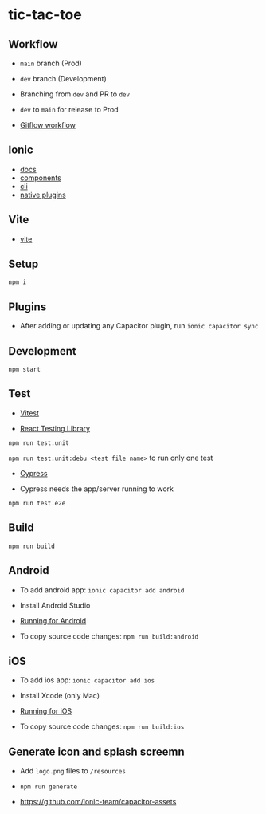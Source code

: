 # tic-tac-toe

## Workflow

- `main` branch (Prod)

- `dev` branch (Development)

- Branching from `dev` and PR to `dev`

- `dev` to `main` for release to Prod

- [Gitflow workflow](https://www.atlassian.com/git/tutorials/comparing-workflows/gitflow-workflow)

## Ionic

- [docs](https://ionicframework.com/docs)
- [components](https://ionicframework.com/docs/components)
- [cli](https://ionicframework.com/docs/cli)
- [native plugins](https://ionicframework.com/docs/native)

## Vite

- [vite](https://vitejs.dev/guide/)

## Setup

`npm i`

## Plugins

- After adding or updating any Capacitor plugin, run `ionic capacitor sync`

## Development

`npm start`

## Test

- [Vitest](https://vitest.dev/guide/#overview)

- [React Testing Library](https://testing-library.com/docs/react-testing-library/intro/)

`npm run test.unit`

`npm run test.unit:debu <test file name>` to run only one test

- [Cypress](https://docs.cypress.io/guides/overview/why-cypress)

- Cypress needs the app/server running to work

`npm run test.e2e`

## Build

`npm run build`

## Android

- To add android app: `ionic capacitor add android`

- Install Android Studio

- [Running for Android](https://capacitorjs.com/docs/android)

- To copy source code changes: `npm run build:android`

## iOS

- To add ios app: `ionic capacitor add ios`

- Install Xcode (only Mac)

- [Running for iOS](https://capacitorjs.com/docs/ios)

- To copy source code changes: `npm run build:ios`

## Generate icon and splash screemn

- Add `logo.png` files to `/resources`

- `npm run generate`

- <https://github.com/ionic-team/capacitor-assets>
